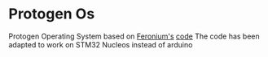 
# Protogen Os
Protogen Operating System based on [Feronium's](https://twitter.com/Feronium) [code](https://drive.google.com/drive/folders/1Lg3Bc87zb9SVc_UkhNNFRUWpvKLzR5WE)
The code has been adapted to work on STM32 Nucleos instead of arduino